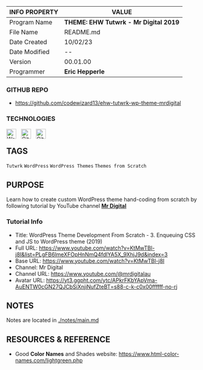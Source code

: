 | INFO PROPERTY | VALUE                                   |
| ------------- | --------------------------------------- |
| Program Name  | **THEME: EHW Tutwrk - Mr Digital 2019** |
| File Name     | README.md                               |
| Date Created  | 10/02/23                                |
| Date Modified | --                                      |
| Version       | 00.01.00                                |
| Programmer    | **Eric Hepperle**                       |

### GITHUB REPO

- https://github.com/codewizard13/ehw-tutwrk-wp-theme-mrdigital

### TECHNOLOGIES

<img align="left" alt="WordPress" title="WordPress" width="26px" src="https://cdn.jsdelivr.net/gh/devicons/devicon/icons/wordpress/wordpress-original.svg" style="padding-right:10px;" />

<img align="left" alt="Git" title="Git" width="26px" src="https://cdn.jsdelivr.net/gh/devicons/devicon/icons/git/git-original.svg" style="padding-right:10px;" />

<img align="left" alt="GitHub" title="GitHub" width="26px" src="https://user-images.githubusercontent.com/3369400/139448065-39a229ba-4b06-434b-bc67-616e2ed80c8f.png" style="padding-right:10px;" />

<br>

## TAGS

`Tutwrk` `WordPress` `WordPress Themes` `Themes from Scratch`


## PURPOSE

Learn how to create custom WordPress theme hand-coding from scratch by following tutorial by YouTube channel **[Mr Digital](https://www.youtube.com/@mrdigitalau)**


### Tutorial Info

- Title: WordPress Theme Development From Scratch - 3.  Enqueuing CSS and JS to WordPress theme (2019)
- Full URL: https://www.youtube.com/watch?v=KtMwTBl-j8I&list=PLgFB6lmeXFOpHnNmQ4fdIYA5X_9XhjJ9d&index=3
- Base URL: https://www.youtube.com/watch?v=KtMwTBl-j8I
- Channel: Mr Digital
- Channel URL: https://www.youtube.com/@mrdigitalau
- Avatar URL: https://yt3.ggpht.com/ytc/APkrFKbYApVma-AuENTW0cGN27QJCbSiXnjiNufZteBT=s88-c-k-c0x00ffffff-no-rj

## NOTES

Notes are located in [./notes/main.md](./notes/main.md)

## RESOURCES & REFERENCE

- Good **Color Names** and Shades website: https://www.html-color-names.com/lightgreen.php